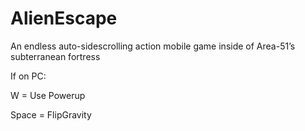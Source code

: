 # AlienEscape
An endless auto-sidescrolling action mobile game inside of Area-51’s subterranean fortress

If on PC:

  W = Use Powerup
  
  Space = FlipGravity
